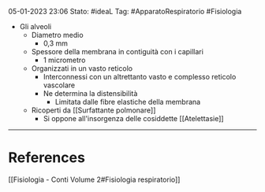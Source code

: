 05-01-2023 23:06
Stato: #ideaL 
Tag: #ApparatoRespiratorio #Fisiologia 

- Gli alveoli
    - Diametro medio
        - 0,3 mm
    - Spessore della membrana in contiguità con i capillari
        - 1 micrometro
    - Organizzati in un vasto reticolo
        - Interconnessi con un altrettanto vasto e complesso reticolo vascolare
        - Ne determina la distensibilità
            - Limitata dalle fibre elastiche della membrana 
    - Ricoperti da [[Surfattante polmonare]]
        - Si oppone all'insorgenza delle cosiddette [[Atelettasie]]

---
# References 
[[Fisiologia  - Conti Volume 2#Fisiologia respiratorio]]
